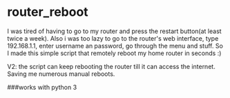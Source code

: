 # router_reboot
I was tired of having to go to my router and press the restart button(at least twice a week). Also i was too lazy to go to the router's web interface, type 192.168.1.1, enter username an password, go through the menu and stuff. So I made this simple script that remotely reboot my home router in seconds :)

V2: the script can keep rebooting the router till it can access the internet. Saving me numerous manual reboots.

###works with python 3
